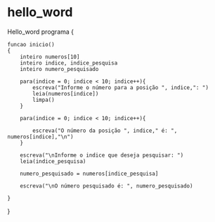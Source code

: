 # hello_word
Hello_word
programa
{
	
	funcao inicio()
	{
		inteiro numeros[10]
		inteiro indice, indice_pesquisa
		inteiro numero_pesquisado

		para(indice = 0; indice < 10; indice++){
			escreva("Informe o número para a posição ", indice,": ")
			leia(numeros[indice])
			limpa()
		}

		para(indice = 0; indice < 10; indice++){

			escreva("O número da posição ", indice," é: ", numeros[indice],"\n")
		}

		escreva("\nInforme o indice que deseja pesquisar: ")
		leia(indice_pesquisa)

		numero_pesquisado = numeros[indice_pesquisa]

		escreva("\nO número pesquisado é: ", numero_pesquisado)
		
	}
}
